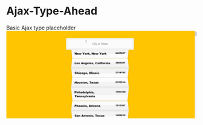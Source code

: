 # Ajax-Type-Ahead
Basic Ajax type placeholder
![](https://github.com/EyderACM/Ajax-Type-Ahead/blob/master/AjaxFetch.gif)
